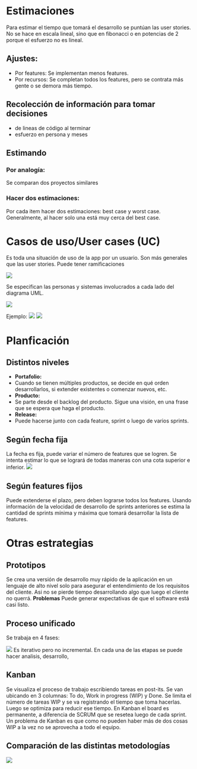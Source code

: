 # Estimaciones

Para estimar el tiempo que tomará el desarrollo se puntúan las user stories. No se hace en escala lineal, sino que en fibonacci o en potencias de 2 porque el esfuerzo no es lineal.

## Ajustes:

- Por features: Se implementan menos features.
- Por recursos: Se completan todos los features, pero se contrata más gente o se demora más tiempo.

## Recolección de información para tomar decisiones

- de lineas de código al terminar
- esfuerzo en persona y meses

## Estimando

### Por analogía:

Se comparan dos proyectos similares

### Hacer dos estimaciones:

Por cada item hacer dos estimaciones: best case y worst case. Generalmente, al hacer solo una está muy cerca del best case.

# Casos de uso/User cases (UC)

Es toda una situación de uso de la app por un usuario. Son más generales que las user stories. Puede tener ramificaciones

![](assets/estudio-91575.png)

Se especifican las personas y sistemas involucrados a cada lado del diagrama UML.

![](assets/estudio-6c0eb.png)

Ejemplo: ![](assets/estudio-737c0.png) ![](assets/estudio-6f4ac.png)

# Planficación

## Distintos niveles

- **Portafolio:**
- Cuando se tienen múltiples productos, se decide en qué orden desarrollarlos, si extender existentes o comenzar nuevos, etc.
- **Producto:**
- Se parte desde el backlog del producto. Sigue una visión, en una frase que se espera que haga el producto.
- **Release:**
- Puede hacerse junto con cada feature, sprint o luego de varios sprints.

## Según fecha fija

La fecha es fija, puede variar el número de features que se logren. Se intenta estimar lo que se logrará de todas maneras con una cota superior e inferior. ![](assets/estudio-4b595.png)

## Según features fijos

Puede extenderse el plazo, pero deben lograrse todos los features. Usando información de la velocidad de desarrollo de sprints anteriores se estima la cantidad de sprints mínima y máxima que tomará desarrollar la lista de features.

# Otras estrategias

## Prototipos

Se crea una versión de desarrollo muy rápido de la aplicación en un lenguaje de alto nivel solo para asegurar el entendimiento de los requisitos del cliente. Asi no se pierde tiempo desarrollando algo que luego el cliente no querrá. **Problemas** Puede generar expectativas de que el software está casi listo.

## Proceso unificado

Se trabaja en 4 fases:

![](assets/estudio-bd4cf.png) Es iterativo pero no incremental. En cada una de las etapas se puede hacer analisis, desarrollo,

## Kanban

Se visualiza el proceso de trabajo escribiendo tareas en post-its. Se van ubicando en 3 columnas: To do, Work in progress (WIP) y Done. Se limita el número de tareas WIP y se va registrando el tiempo que toma hacerlas. Luego se optimiza para reducir ese tiempo. En Kanban el board es permanente, a diferencia de SCRUM que se resetea luego de cada sprint. Un problema de Kanban es que como no pueden haber más de dos cosas WIP a la vez no se aprovecha a todo el equipo.

## Comparación de las distintas metodologías

![](assets/estudio-f2505.png)
